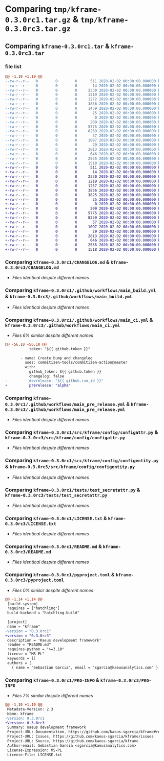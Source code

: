 # Comparing `tmp/kframe-0.3.0rc1.tar.gz` & `tmp/kframe-0.3.0rc3.tar.gz`

## Comparing `kframe-0.3.0rc1.tar` & `kframe-0.3.0rc3.tar`

### file list

```diff
@@ -1,19 +1,19 @@
--rw-r--r--   0        0        0      511 2020-02-02 00:00:00.000000 kframe-0.3.0rc1/.pre-commit-config.yaml
--rw-r--r--   0        0        0       14 2020-02-02 00:00:00.000000 kframe-0.3.0rc1/.tool-versions
--rw-r--r--   0        0        0     2330 2020-02-02 00:00:00.000000 kframe-0.3.0rc1/CHANGELOG.md
--rw-r--r--   0        0        0     1219 2020-02-02 00:00:00.000000 kframe-0.3.0rc1/.github/workflows/main_build.yml
--rw-r--r--   0        0        0     1272 2020-02-02 00:00:00.000000 kframe-0.3.0rc1/.github/workflows/main_ci.yml
--rw-r--r--   0        0        0     3856 2020-02-02 00:00:00.000000 kframe-0.3.0rc1/.github/workflows/main_pre_release.yml
--rw-r--r--   0        0        0     1459 2020-02-02 00:00:00.000000 kframe-0.3.0rc1/.github/workflows/main_release.yml
--rw-r--r--   0        0        0       25 2020-02-02 00:00:00.000000 kframe-0.3.0rc1/src/kframe/__about__.py
--rw-r--r--   0        0        0        0 2020-02-02 00:00:00.000000 kframe-0.3.0rc1/src/kframe/__init__.py
--rw-r--r--   0        0        0      209 2020-02-02 00:00:00.000000 kframe-0.3.0rc1/src/kframe/config/__init__.py
--rw-r--r--   0        0        0     5775 2020-02-02 00:00:00.000000 kframe-0.3.0rc1/src/kframe/config/configattr.py
--rw-r--r--   0        0        0     8259 2020-02-02 00:00:00.000000 kframe-0.3.0rc1/src/kframe/config/configentity.py
--rw-r--r--   0        0        0       37 2020-02-02 00:00:00.000000 kframe-0.3.0rc1/tests/__init__.py
--rw-r--r--   0        0        0     1097 2020-02-02 00:00:00.000000 kframe-0.3.0rc1/tests/test_secretattr.py
--rw-r--r--   0        0        0       29 2020-02-02 00:00:00.000000 kframe-0.3.0rc1/.gitignore
--rw-r--r--   0        0        0     2813 2020-02-02 00:00:00.000000 kframe-0.3.0rc1/LICENSE.txt
--rw-r--r--   0        0        0      646 2020-02-02 00:00:00.000000 kframe-0.3.0rc1/README.md
--rw-r--r--   0        0        0     2535 2020-02-02 00:00:00.000000 kframe-0.3.0rc1/pyproject.toml
--rw-r--r--   0        0        0     1518 2020-02-02 00:00:00.000000 kframe-0.3.0rc1/PKG-INFO
+-rw-r--r--   0        0        0      511 2020-02-02 00:00:00.000000 kframe-0.3.0rc3/.pre-commit-config.yaml
+-rw-r--r--   0        0        0       14 2020-02-02 00:00:00.000000 kframe-0.3.0rc3/.tool-versions
+-rw-r--r--   0        0        0     2330 2020-02-02 00:00:00.000000 kframe-0.3.0rc3/CHANGELOG.md
+-rw-r--r--   0        0        0     1219 2020-02-02 00:00:00.000000 kframe-0.3.0rc3/.github/workflows/main_build.yml
+-rw-r--r--   0        0        0     1257 2020-02-02 00:00:00.000000 kframe-0.3.0rc3/.github/workflows/main_ci.yml
+-rw-r--r--   0        0        0     3856 2020-02-02 00:00:00.000000 kframe-0.3.0rc3/.github/workflows/main_pre_release.yml
+-rw-r--r--   0        0        0     3825 2020-02-02 00:00:00.000000 kframe-0.3.0rc3/.github/workflows/main_release.yml
+-rw-r--r--   0        0        0       25 2020-02-02 00:00:00.000000 kframe-0.3.0rc3/src/kframe/__about__.py
+-rw-r--r--   0        0        0        0 2020-02-02 00:00:00.000000 kframe-0.3.0rc3/src/kframe/__init__.py
+-rw-r--r--   0        0        0      209 2020-02-02 00:00:00.000000 kframe-0.3.0rc3/src/kframe/config/__init__.py
+-rw-r--r--   0        0        0     5775 2020-02-02 00:00:00.000000 kframe-0.3.0rc3/src/kframe/config/configattr.py
+-rw-r--r--   0        0        0     8259 2020-02-02 00:00:00.000000 kframe-0.3.0rc3/src/kframe/config/configentity.py
+-rw-r--r--   0        0        0       37 2020-02-02 00:00:00.000000 kframe-0.3.0rc3/tests/__init__.py
+-rw-r--r--   0        0        0     1097 2020-02-02 00:00:00.000000 kframe-0.3.0rc3/tests/test_secretattr.py
+-rw-r--r--   0        0        0       29 2020-02-02 00:00:00.000000 kframe-0.3.0rc3/.gitignore
+-rw-r--r--   0        0        0     2813 2020-02-02 00:00:00.000000 kframe-0.3.0rc3/LICENSE.txt
+-rw-r--r--   0        0        0      646 2020-02-02 00:00:00.000000 kframe-0.3.0rc3/README.md
+-rw-r--r--   0        0        0     2535 2020-02-02 00:00:00.000000 kframe-0.3.0rc3/pyproject.toml
+-rw-r--r--   0        0        0     1518 2020-02-02 00:00:00.000000 kframe-0.3.0rc3/PKG-INFO
```

### Comparing `kframe-0.3.0rc1/CHANGELOG.md` & `kframe-0.3.0rc3/CHANGELOG.md`

 * *Files identical despite different names*

### Comparing `kframe-0.3.0rc1/.github/workflows/main_build.yml` & `kframe-0.3.0rc3/.github/workflows/main_build.yml`

 * *Files identical despite different names*

### Comparing `kframe-0.3.0rc1/.github/workflows/main_ci.yml` & `kframe-0.3.0rc3/.github/workflows/main_ci.yml`

 * *Files 6% similar despite different names*

```diff
@@ -56,10 +56,10 @@
           token: "${{ github.token }}"
 
       - name: Create bump and changelog
         uses: commitizen-tools/commitizen-action@master
         with:
           github_token: ${{ github.token }}
           changelog: false
-          devrelease: "${{ github.run_id }}"
+          prerelease: "alpha"
```

### Comparing `kframe-0.3.0rc1/.github/workflows/main_pre_release.yml` & `kframe-0.3.0rc3/.github/workflows/main_pre_release.yml`

 * *Files identical despite different names*

### Comparing `kframe-0.3.0rc1/src/kframe/config/configattr.py` & `kframe-0.3.0rc3/src/kframe/config/configattr.py`

 * *Files identical despite different names*

### Comparing `kframe-0.3.0rc1/src/kframe/config/configentity.py` & `kframe-0.3.0rc3/src/kframe/config/configentity.py`

 * *Files identical despite different names*

### Comparing `kframe-0.3.0rc1/tests/test_secretattr.py` & `kframe-0.3.0rc3/tests/test_secretattr.py`

 * *Files identical despite different names*

### Comparing `kframe-0.3.0rc1/LICENSE.txt` & `kframe-0.3.0rc3/LICENSE.txt`

 * *Files identical despite different names*

### Comparing `kframe-0.3.0rc1/README.md` & `kframe-0.3.0rc3/README.md`

 * *Files identical despite different names*

### Comparing `kframe-0.3.0rc1/pyproject.toml` & `kframe-0.3.0rc3/pyproject.toml`

 * *Files 0% similar despite different names*

```diff
@@ -1,14 +1,14 @@
 [build-system]
 requires = ["hatchling"]
 build-backend = "hatchling.build"
 
 [project]
 name = "kframe"
-version = "0.3.0rc1"
+version = "0.3.0rc3"
 description = 'Kaeus development framework'
 readme = "README.md"
 requires-python = ">=3.10"
 license = "MS-PL"
 keywords = []
 authors = [
   { name = "Sebastian Garcia", email = "sgarcia@kaeusanalytics.com" },
```

### Comparing `kframe-0.3.0rc1/PKG-INFO` & `kframe-0.3.0rc3/PKG-INFO`

 * *Files 7% similar despite different names*

```diff
@@ -1,10 +1,10 @@
 Metadata-Version: 2.3
 Name: kframe
-Version: 0.3.0rc1
+Version: 0.3.0rc3
 Summary: Kaeus development framework
 Project-URL: Documentation, https://github.com/kaeus-sgarcia/kframe#readme
 Project-URL: Issues, https://github.com/kaeus-sgarcia/kframe/issues
 Project-URL: Source, https://github.com/kaeus-sgarcia/kframe
 Author-email: Sebastian Garcia <sgarcia@kaeusanalytics.com>
 License-Expression: MS-PL
 License-File: LICENSE.txt
```

